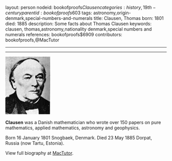 layout: person
nodeid: bookofproofs$Clausen
categories: history,19th-century
parentid: bookofproofs$603
tags: astronomy,origin-denmark,special-numbers-and-numerals
title: Clausen, Thomas
born: 1801
died: 1885
description: Some facts about Thomas Clausen
keywords: clausen, thomas,astronomy,nationality denmark,special numbers and numerals
references: bookofproofs$6909
contributors: bookofproofs,@MacTutor

---


---

![Clausen.jpg](https://github.com/bookofproofs/bookofproofs.github.io/blob/main/_sources/_assets/images/portraits/Clausen.jpg?raw=true)

**Clausen** was a Danish mathematician who wrote over 150 papers on pure mathematics, applied mathematics, astronomy and geophysics.

Born 16 January 1801 Snogbaek, Denmark. Died 23 May 1885 Dorpat, Russia (now Tartu, Estonia).


View full biography at [MacTutor](https://mathshistory.st-andrews.ac.uk/Biographies/Clausen/).
